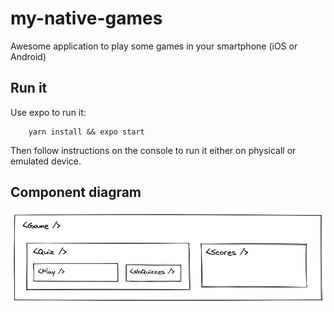 # my-native-games

Awesome application to play some games in your smartphone (iOS or Android)

## Run it

Use expo to run it:

```
    yarn install && expo start
```

Then follow instructions on the console to run it either on physicall or emulated device.

## Component diagram

![component diagram](componentDiagram.png "Component Diagram")
